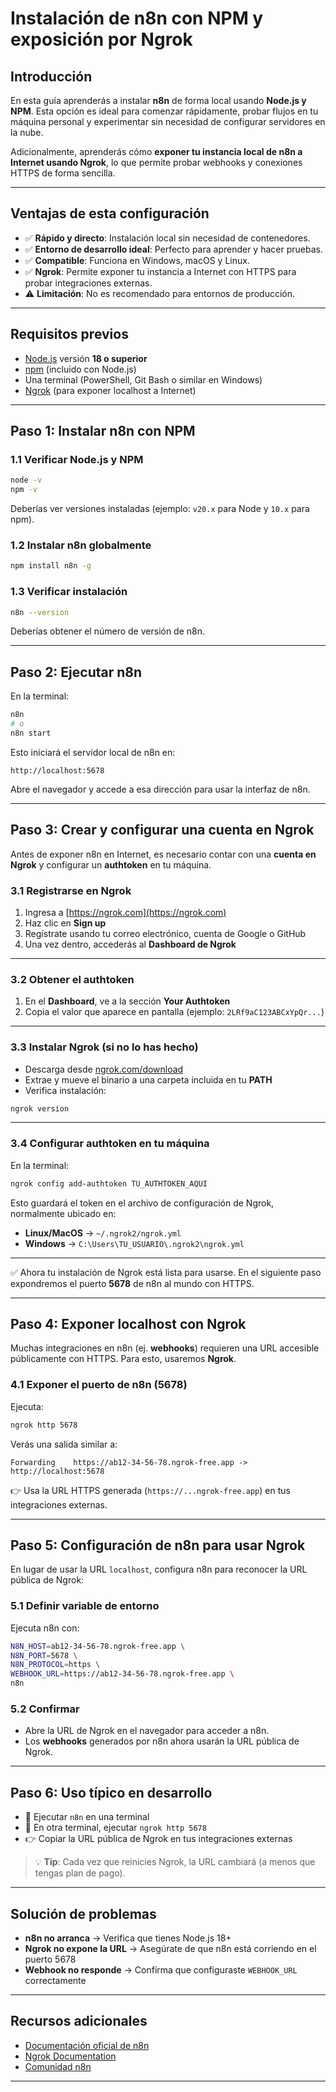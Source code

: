 # Instalación de n8n con NPM y exposición por Ngrok

## Introducción

En esta guía aprenderás a instalar **n8n** de forma local usando **Node.js y NPM**.
Esta opción es ideal para comenzar rápidamente, probar flujos en tu máquina personal y experimentar sin necesidad de configurar servidores en la nube.

Adicionalmente, aprenderás cómo **exponer tu instancia local de n8n a Internet usando Ngrok**, lo que permite probar webhooks y conexiones HTTPS de forma sencilla.

---

## Ventajas de esta configuración

* ✅ **Rápido y directo**: Instalación local sin necesidad de contenedores.
* ✅ **Entorno de desarrollo ideal**: Perfecto para aprender y hacer pruebas.
* ✅ **Compatible**: Funciona en Windows, macOS y Linux.
* ✅ **Ngrok**: Permite exponer tu instancia a Internet con HTTPS para probar integraciones externas.
* ⚠️ **Limitación**: No es recomendado para entornos de producción.

---

## Requisitos previos

* [Node.js](https://nodejs.org) versión **18 o superior**
* [npm](https://www.npmjs.com/) (incluido con Node.js)
* Una terminal (PowerShell, Git Bash o similar en Windows)
* [Ngrok](https://ngrok.com/) (para exponer localhost a Internet)

---

## Paso 1: Instalar n8n con NPM

### 1.1 Verificar Node.js y NPM

```bash
node -v
npm -v
```

Deberías ver versiones instaladas (ejemplo: `v20.x` para Node y `10.x` para npm).

### 1.2 Instalar n8n globalmente

```bash
npm install n8n -g
```

### 1.3 Verificar instalación

```bash
n8n --version
```

Deberías obtener el número de versión de n8n.

---

## Paso 2: Ejecutar n8n

En la terminal:

```bash
n8n
# o
n8n start
```

Esto iniciará el servidor local de n8n en:

```
http://localhost:5678
```

Abre el navegador y accede a esa dirección para usar la interfaz de n8n.

---

## Paso 3: Crear y configurar una cuenta en Ngrok

Antes de exponer n8n en Internet, es necesario contar con una **cuenta en Ngrok** y configurar un **authtoken** en tu máquina.

### 3.1 Registrarse en Ngrok

1. Ingresa a [https://ngrok.com](https://ngrok.com)
2. Haz clic en **Sign up**
3. Regístrate usando tu correo electrónico, cuenta de Google o GitHub
4. Una vez dentro, accederás al **Dashboard de Ngrok**

---

### 3.2 Obtener el authtoken

1. En el **Dashboard**, ve a la sección **Your Authtoken**
2. Copia el valor que aparece en pantalla (ejemplo: `2LRf9aC123ABCxYpQr...`)

---

### 3.3 Instalar Ngrok (si no lo has hecho)

* Descarga desde [ngrok.com/download](https://ngrok.com/download)
* Extrae y mueve el binario a una carpeta incluida en tu **PATH**
* Verifica instalación:

```bash
ngrok version
```

---

### 3.4 Configurar authtoken en tu máquina

En la terminal:

```bash
ngrok config add-authtoken TU_AUTHTOKEN_AQUI
```

Esto guardará el token en el archivo de configuración de Ngrok, normalmente ubicado en:

* **Linux/MacOS** → `~/.ngrok2/ngrok.yml`
* **Windows** → `C:\Users\TU_USUARIO\.ngrok2\ngrok.yml`

---

✅ Ahora tu instalación de Ngrok está lista para usarse.
En el siguiente paso expondremos el puerto **5678** de n8n al mundo con HTTPS.

---

## Paso 4: Exponer localhost con Ngrok

Muchas integraciones en n8n (ej. **webhooks**) requieren una URL accesible públicamente con HTTPS. Para esto, usaremos **Ngrok**.

### 4.1 Exponer el puerto de n8n (5678)

Ejecuta:

```bash
ngrok http 5678
```

Verás una salida similar a:

```
Forwarding    https://ab12-34-56-78.ngrok-free.app -> http://localhost:5678
```

👉 Usa la URL HTTPS generada (`https://...ngrok-free.app`) en tus integraciones externas.

---

## Paso 5: Configuración de n8n para usar Ngrok

En lugar de usar la URL `localhost`, configura n8n para reconocer la URL pública de Ngrok:

### 5.1 Definir variable de entorno

Ejecuta n8n con:

```bash
N8N_HOST=ab12-34-56-78.ngrok-free.app \
N8N_PORT=5678 \
N8N_PROTOCOL=https \
WEBHOOK_URL=https://ab12-34-56-78.ngrok-free.app \
n8n
```

### 5.2 Confirmar

* Abre la URL de Ngrok en el navegador para acceder a n8n.
* Los **webhooks** generados por n8n ahora usarán la URL pública de Ngrok.

---

## Paso 6: Uso típico en desarrollo

* 🚀 Ejecutar `n8n` en una terminal
* 🚀 En otra terminal, ejecutar `ngrok http 5678`
* 👉 Copiar la URL pública de Ngrok en tus integraciones externas

> 💡 **Tip**: Cada vez que reinicies Ngrok, la URL cambiará (a menos que tengas plan de pago).

---

## Solución de problemas

* **n8n no arranca** → Verifica que tienes Node.js 18+
* **Ngrok no expone la URL** → Asegúrate de que n8n está corriendo en el puerto 5678
* **Webhook no responde** → Confirma que configuraste `WEBHOOK_URL` correctamente

---

## Recursos adicionales

* [Documentación oficial de n8n](https://docs.n8n.io/)
* [Ngrok Documentation](https://ngrok.com/docs)
* [Comunidad n8n](https://community.n8n.io/)

---
